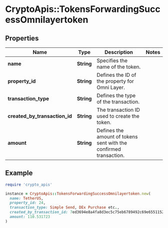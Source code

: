 # CryptoApis::TokensForwardingSuccessOmnilayertoken

## Properties

| Name | Type | Description | Notes |
| ---- | ---- | ----------- | ----- |
| **name** | **String** | Specifies the name of the token. |  |
| **property_id** | **String** | Defines the ID of the property for Omni Layer. |  |
| **transaction_type** | **String** | Defines the type of the transaction. |  |
| **created_by_transaction_id** | **String** | The transaction ID used to create the token. |  |
| **amount** | **String** | Defines the amount of tokens sent with the confirmed transaction. |  |

## Example

```ruby
require 'crypto_apis'

instance = CryptoApis::TokensForwardingSuccessOmnilayertoken.new(
  name: TetherUS,
  property_id: 24,
  transaction_type: Simple Send, DEx Purchase etc.,
  created_by_transaction_id: 7ed3694e8a4fa8d3ec5c75eb6789492c69e65511522b220e94ab51da2b6dd53c,
  amount: 110.531723
)
```

